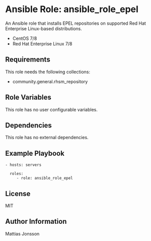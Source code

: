 Ansible Role: ansible_role_epel
=========

An Ansible role that installs EPEL repositories on supported Red Hat Enterprise Linux-based distributions.

<ul>
<li>CentOS 7/8
<li>Red Hat Enterprise Linux 7/8
</ul>

Requirements
------------

This role needs the following collections:
* community.general.rhsm_repository  

Role Variables
--------------

This role has no user configurable variables.


Dependencies
------------

This role has no external dependencies.

Example Playbook
----------------

    - hosts: servers

      roles:
         - role: ansible_role_epel

License
-------

MIT

Author Information
------------------

Mattias Jonsson